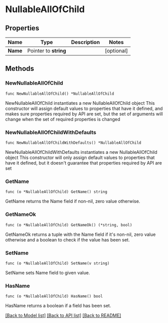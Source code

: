 # NullableAllOfChild

## Properties

Name | Type | Description | Notes
------------ | ------------- | ------------- | -------------
**Name** | Pointer to **string** |  | [optional] 

## Methods

### NewNullableAllOfChild

`func NewNullableAllOfChild() *NullableAllOfChild`

NewNullableAllOfChild instantiates a new NullableAllOfChild object
This constructor will assign default values to properties that have it defined,
and makes sure properties required by API are set, but the set of arguments
will change when the set of required properties is changed

### NewNullableAllOfChildWithDefaults

`func NewNullableAllOfChildWithDefaults() *NullableAllOfChild`

NewNullableAllOfChildWithDefaults instantiates a new NullableAllOfChild object
This constructor will only assign default values to properties that have it defined,
but it doesn't guarantee that properties required by API are set

### GetName

`func (o *NullableAllOfChild) GetName() string`

GetName returns the Name field if non-nil, zero value otherwise.

### GetNameOk

`func (o *NullableAllOfChild) GetNameOk() (*string, bool)`

GetNameOk returns a tuple with the Name field if it's non-nil, zero value otherwise
and a boolean to check if the value has been set.

### SetName

`func (o *NullableAllOfChild) SetName(v string)`

SetName sets Name field to given value.

### HasName

`func (o *NullableAllOfChild) HasName() bool`

HasName returns a boolean if a field has been set.


[[Back to Model list]](../README.md#documentation-for-models) [[Back to API list]](../README.md#documentation-for-api-endpoints) [[Back to README]](../README.md)


